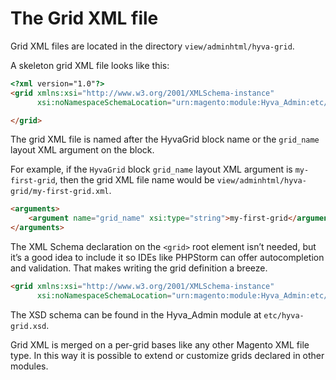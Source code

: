 # The Grid XML file

Grid XML files are located in the directory `view/adminhtml/hyva-grid`.

A skeleton grid XML file looks like this:

```html
<?xml version="1.0"?>
<grid xmlns:xsi="http://www.w3.org/2001/XMLSchema-instance"
      xsi:noNamespaceSchemaLocation="urn:magento:module:Hyva_Admin:etc/hyva-grid.xsd">

</grid>
```

The grid XML file is named after the HyvaGrid block name or the `grid_name` layout XML argument on the block.

For example, if the `HyvaGrid` block `grid_name` layout XML argument is `my-first-grid`, then the grid XML file name would be `view/adminhtml/hyva-grid/my-first-grid.xml`.

```html
<arguments>
    <argument name="grid_name" xsi:type="string">my-first-grid</argument>
</arguments>
```

The XML Schema declaration on the `<grid>` root element isn’t needed, but it’s a good idea to include it so IDEs like PHPStorm can offer autocompletion and validation. That makes writing the grid definition a breeze.

```html
<grid xmlns:xsi="http://www.w3.org/2001/XMLSchema-instance"
      xsi:noNamespaceSchemaLocation="urn:magento:module:Hyva_Admin:etc/hyva-grid.xsd">
```

The XSD schema can be found in the Hyva_Admin module at `etc/hyva-grid.xsd`.

Grid XML is merged on a per-grid bases like any other Magento XML file type. In this way it is possible to extend or customize grids declared in other modules.

